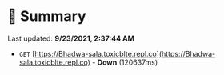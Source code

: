 # 📖 Summary
Last updated: **9/23/2021, 2:37:44 AM**

- `GET` [https://Bhadwa-sala.toxicblte.repl.co](https://Bhadwa-sala.toxicblte.repl.co) - **Down** (120637ms)
